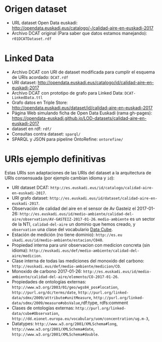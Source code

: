 # Origen dataset

* URL dataset Open Data euskadi: http://opendata.euskadi.eus/catalogo/-/calidad-aire-en-euskadi-2017
* Archivo DCAT original (Para saber que datos estamos manejando): `r01DCATDataset.rdf`

# Linked Data

* Archivo DCAT con URI de dataset modificada para cumplir el esquema de URIs acordado: `DCAT.rdf`
* URI dataset: http://opendata.euskadi.eus/catalogo/id/calidad-aire-en-euskadi-2017
* Archivo DCAT con prototipo de grafo para Linked Data: `DCAT-LinkedData.ttl`
* Grafo datos en Triple Store: http://opendata.euskadi.eus/dataset/id/calidad-aire-en-euskadi-2017
* Página Web simulando ficha de Open Data Euskadi (rama gh-pages): https://opendata-euskadi.github.io/LOD-datasets/calidad-aire-en-euskadi-2017 
* dataset en rdf: `rdf/`
* Consultas contra dataset: `sparql/`
* SPARQL y JSON para pipeline OntoRefine: `ontorefine/`

# URIs ejemplo definitivas

Estas URIs son adaptaciones de las URIs del dataset a la arquitectura de URIs consensuada (por ejemplo cambian idioma y `id`):

* URI dataset DCAT: `http://es.euskadi.eus/id/catalogo/calidad-aire-en-euskadi-2017`.
* URI grafo dataset: `http://es.euskadi.eus/id/dataset/calidad-aire-en-euskadi-2017`.
* Observación de calidad del aire en el sensor de Av Gasteiz el 2017-01-26: `http://es.euskadi.eus/id/medio-ambiente/calidad-del-aire/observation/AV-GASTEIZ-2017-01-26`. `medio-ambiente` es un sector de la NTI, `calidad-del-aire` un dominio que hemos creado, y `observation` una clase del vocabulario [Data Cube](https://www.w3.org/TR/vocab-data-cube/).
* Estación de medición (no tiene dominio): `http://es.eu skadi.eus/id/medio-ambiente/estacion/C040`.
* Propiedad interna para unir observacion con medicion concreta (sin idioma): `http://euskadi.eus/def/medio-ambiente/calidad-del-aire/medicion`. 
* Clase interna de todas las mediciones del monoxido del carbono: `http://euskadi.eus/def/medio-ambiente/medicion/CO`.
* Monoxido de carbono 2017-01-26: `http://es.euskadi.eus/id/medio-ambiente/calidad-del-aire/elemento/CO-2017-01-26`.
* Propiedades de ontologías externas: `http://www.w3.org/2003/01/geo/wgs84_pos#location`, `http://purl.org/dc/terms/date`, `http://purl.org/linked-data/sdmx/2009/attribute#unitMeasure`, `http://purl.org/linked-data/sdmx/2009/measure#obsValue`,rdf:type, rdfs:comment
* Clases de ontologías externas: `http://purl.org/linked-data/cube#Observation`, `http://dd.eionet.europa.eu/vocabulary/uom/concentration/ug.m-3`,
* Datatypes: `http://www.w3.org/2001/XMLSchema#long`, `http://www.w3.org/2001/XMLSchema#date`, `http://www.w3.org/2001/XMLSchema#double`.

